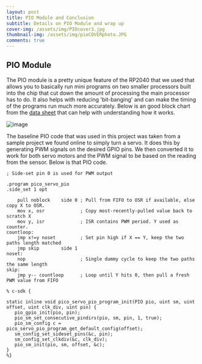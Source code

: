 ```yaml
---
layout: post
title: PIO Module and Conclusion
subtitle: Details on PIO Module and wrap up
cover-img: /assets/img/PIOcover3.jpg
thumbnail-img: /assets/img/pioCOVERphoto.JPG
comments: true
---
```


## PIO Module

The PIO module is a pretty unique feature of the RP2040 that we used that allows you to basically run mini programs on two smaller processors built into the chip that cut down the amount of processing the main processor has to do. It also helps with reducing 'bit-banging' and can make the timing of the programs run much more accurately. Below is an good block chart from the [data sheet](https://datasheets.raspberrypi.com/pico/raspberry-pi-pico-c-sdk.pdf) that can help with understanding how it works.

![image](https://user-images.githubusercontent.com/114199773/210020325-bf07ea5f-6684-434a-8c5f-b668da1502a2.png)


The baseline PIO code that was used in this project was taken from a sample project we found online to simply turn a servo. It does this by generating PWM signals on the desired GPIO pins. We then converted it to work for both servo motors and the PWM signal to be based on the reading from the sensor. Below is that PIO code.

~~~
; Side-set pin 0 is used for PWM output

.program pico_servo_pio
.side_set 1 opt

    pull noblock    side 0 ; Pull from FIFO to OSR if available, else copy X to OSR.
    mov x, osr             ; Copy most-recently-pulled value back to scratch X
    mov y, isr             ; ISR contains PWM period. Y used as counter.
countloop:
    jmp x!=y noset         ; Set pin high if X == Y, keep the two paths length matched
    jmp skip        side 1
noset:
    nop                    ; Single dummy cycle to keep the two paths the same length
skip:
    jmp y-- countloop      ; Loop until Y hits 0, then pull a fresh PWM value from FIFO

% c-sdk {

static inline void pico_servo_pio_program_init(PIO pio, uint sm, uint offset, uint clk_div, uint pin) {
   pio_gpio_init(pio, pin);
   pio_sm_set_consecutive_pindirs(pio, sm, pin, 1, true);
   pio_sm_config c = pico_servo_pio_program_get_default_config(offset);
   sm_config_set_sideset_pins(&c, pin);
   sm_config_set_clkdiv(&c, clk_div);
   pio_sm_init(pio, sm, offset, &c);
}
%}
~~~
